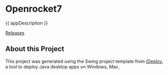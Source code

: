 # Openrocket7

{{ appDescription }}

[Releases](https://github.com/sovanmohan/openrocket7/releases)

## About this Project

This project was generated using the Swing project template from [jDeploy](https://www.jdeploy.com), a tool to deploy Java desktop apps on Windows, Mac.